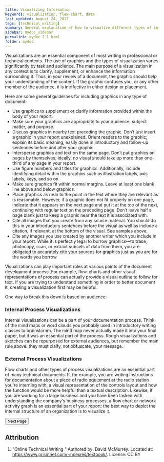 ```yaml
---
title: Visualizing Information
keywords: visualization, flow-chart, data
last_updated: August 24, 2017
tags: [technical_writing]
summary: General explanation of how to visualize different types of information
sidebar: mydoc_sidebar
permalink: mydoc_2-1.html
folder: mydoc
---
```

Visualizations are an essential component of most writing in professional or technical contexts. The use of graphics and the types of visualization varies significantly by task and audience. The main purpose of a visualization in any context is to clarify, supplement, or enhance the information surrounding it. Thus, in your review of a document, the graphic should *help* your understanding of the content. If the graphic confuses you, or any other member of the audience, it is ineffective in either design or placement. 

Here are some general guidelines for including graphics in any type of document: 

* Use graphics to supplement or clarify information provided within the body of your report.
* Make sure your graphics are appropriate to your audience, subject matter, and purpose.
* Discuss graphics in nearby text preceding the graphic. Don’t just insert a graphic in your report unexplained. Orient readers to the graphic; explain its basic meaning, easily done in introductory and follow-up sentences before and after your graphic.
* Intersperse graphics and text on the same page. Don’t put graphics on pages by themselves; ideally, no visual should take up more than one-third of any page in your report.
* Use figure numbers and titles for graphics. Additionally, include identifying detail within the graphics such as illustration labels, axis labels, keys, and so on.
* Make sure graphics fit within normal margins. Leave at least one blank line above and below graphics.
* Place graphics as near to the point in the text where they are relevant as is reasonable. However, if a graphic does not fit properly on one page, indicate that it appears on the next page and put it at the top of the next, continuing with regular text on the preceding page. Don’t leave half a page blank just to keep a graphic near the text it is associated with.
* Cite all images that you create from any source material. You should do this in your introductory sentences before the visual as well as include a citation, if relevant, at the bottom of the visual. See samples above.
* Cite any images you use created by another writer which you include in your report. While it is perfectly legal to borrow graphics—to trace, photocopy, scan, or extract subsets of data from them, you are obligated to accurately cite your sources for graphics just as you are for the words you borrow.

Visualizations can play important roles at various points of the document development process. For example, flow-charts and other visual representations of process can actually provide a visual outline to follow for text. If you are trying to understand something in order to better document it, creating a visualization first may be helpful. 

One way to break this down is based on audience:

### Internal Process Visualizations
Internal visualizations can be a part of your documentation process. Think of the mind maps or word clouds you probably used in introductory writing classes to brainstornm. The mind map never actually made it into your final paper, but it was an essential part of the process. Rough visualizations and sketches can be repurposed for external audiences, but remember the main rule above: they must claify, not obfuscate, your message.

### External Process Visualizations
Flow charts and other types of process visualizations are an essential part of many technical documents. If, for example, you are writing instructions for documentation about a piece of radio equipment at the radio station you're interning with, a visual representation of the controls layout and how the function would be more helpful than a textual description. Likewise, if you are working for a large business and you have been tasked with understanding the company's business processes, a flow chart or network activity graph is an essential part of your report: the best way to depict the internal structure of an organization is to visualize it. 

<a href="/mydoc_2-2.html"><button>Next Page</button></a>

## Attribution 
1. "Online Technical Writing " Authored by: David McMurrey. Located at: https://www.prismnet.com/~hcexres/textbook/. License: CC BY 
